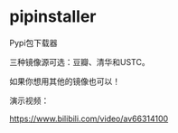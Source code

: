 # pipinstaller
Pypi包下载器

三种镜像源可选：豆瓣、清华和USTC。

如果你想用其他的镜像也可以！

演示视频：

https://www.bilibili.com/video/av66314100
